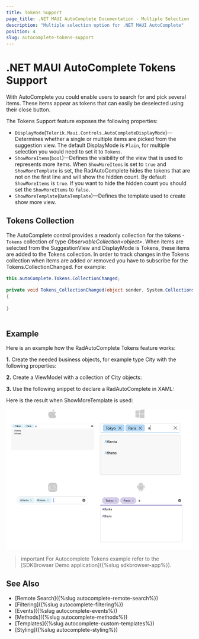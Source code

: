 ```yaml
---
title: Tokens Support
page_title: .NET MAUI AutoComplete Documentation - Multiple Selection
description: "Multiple selection option for .NET MAUI AutoComplete"
position: 4
slug: autocomplete-tokens-support
---
```


# .NET MAUI AutoComplete Tokens Support

With AutoComplete you could enable users to search for and pick several items. These items appear as tokens that can easily be deselected using their close button.

The Tokens Support feature exposes the following properties:

* `DisplayMode`(`Telerik.Maui.Controls.AutoCompleteDisplayMode`)&mdash;Determines whether a single or multiple items are picked from the suggestion view. The default DisplayMode is `Plain`, for multiple selection you would need to set it to `Tokens`.
* `ShowMoreItems`(`bool`)&mdash;Defines the visibility of the view that is used to represents more items. When `ShowMoreItems` is set to `true` and `ShowMoreTemplate` is set, the RadAutoComplete hides the tokens that are not on the first line and will show the hidden count. By default `ShowMoreItems` is `true`. If you want to hide the hidden count you should set the `ShowMoreItems` to `false`.
* `ShowMoreTemplate`(`DataTemplate`)&mdash;Defines the template used to create show more view.

## Tokens Collection

The AutoComplete control provides a readonly collection for the tokens - `Tokens` collection of type *ObservableCollection&lt;object&gt;*. When items are selected from the SuggestionView and DisplayMode is Tokens, these items are added to the Tokens collection. In order to track changes in the Tokens collection when items are added or removed you have to subscribe for the Tokens.CollectionChanged. 
For example:

```C#
this.autoComplete.Tokens.CollectionChanged;
```

```C#
private void Tokens_CollectionChanged(object sender, System.Collections.Specialized.NotifyCollectionChangedEventArgs e)
{
   
}
  
```

## Example

Here is an example how the RadAutoComplete Tokens feature works:

**1.** Create the needed business objects, for example type City with the following properties:

<snippet id='autocomplete-city-businessobject'/>

**2.** Create a ViewModel with a collection of City objects:

<snippet id='autocomplete-city-viewmodel'/>

**3.** Use the following snippet to declare a RadAutoComplete in XAML:

<snippet id='autocomplete-tokens'/>

Here is the result when ShowMoreTemplate is used:

![AutoComplete Tokens Support](images/autocomplete-features-tokens-support.png "AutoComplete Tokens Support")

>important For Autocomplete Tokens example refer to the [SDKBrowser Demo application]({%slug sdkbrowser-app%}).

## See Also

- [Remote Search]({%slug autocomplete-remote-search%})
- [Filtering]({%slug autocomplete-filtering%})
- [Events]({%slug autocomplete-events%})
- [Methods]({%slug autocomplete-methods%})
- [Templates]({%slug autocomplete-custom-templates%})
- [Styling]({%slug autocomplete-styling%})